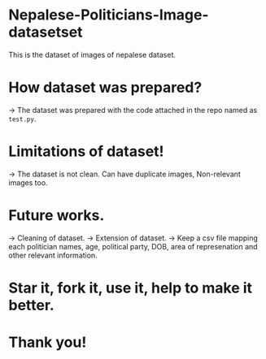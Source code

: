 # Nepalese-Politicians-Image-datasetset
This is the dataset  of images of nepalese dataset. 


# How dataset was prepared?
-> The dataset was prepared with the code attached in the repo named as ``test.py``.

# Limitations of dataset!
-> The dataset is not clean. Can have duplicate images, Non-relevant images too.

# Future works.
-> Cleaning of dataset.
-> Extension of dataset.
-> Keep a csv file mapping each politician names, age, political party, DOB, area of represenation and other relevant information.

# Star it, fork it, use it, help to make it better.
# Thank you!